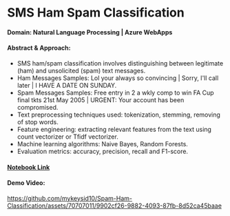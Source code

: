 # SMS Ham Spam Classification

#### Domain: Natural Language Processing | Azure WebApps

#### Abstract & Approach:

- SMS ham/spam classification involves distinguishing between legitimate (ham) and unsolicited (spam) text messages.
- Ham Messages Samples: Lol your always so convincing | Sorry, I'll call later | I HAVE A DATE ON SUNDAY.
- Spam Messages Samples: Free entry in 2 a wkly comp to win FA Cup final tkts 21st May 2005 | URGENT: Your account has been compromised.
- Text preprocessing techniques used: tokenization, stemming, removing of stop words.
- Feature engineering: extracting relevant features from the text using count vectorizer or Tfidf vectorizer.
- Machine learning algorithms: Naive Bayes, Random Forests.
- Evaluation metrics: accuracy, precision, recall and F1-score.

#### [Notebook Link](https://www.kaggle.com/code/mykeysid10/sms-spam-ham-classification-using-nlp)

#### Demo Video: 

https://github.com/mykeysid10/Spam-Ham-Classification/assets/70707011/9902cf26-9882-4093-87fb-8d52ca45baae
